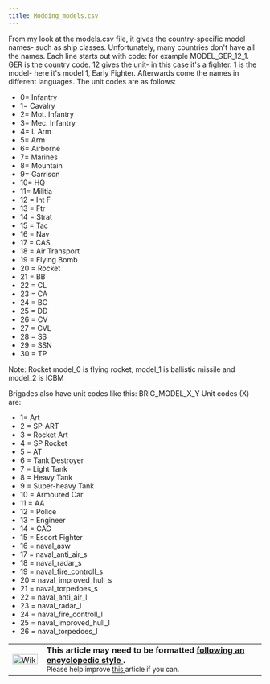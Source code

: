 ```yaml
---
title: Modding_models.csv
---
```

 From my look at the models.csv file, it gives the country-specific model names- such as ship classes. Unfortunately, many countries don't have all the names. Each line starts out with code: for example MODEL\_GER\_12\_1. GER is the country code. 12 gives the unit- in this case it's a fighter. 1 is the model- here it's model 1, Early Fighter. Afterwards come the names in different languages. The unit codes are as follows:

*   0= Infantry
*   1= Cavalry
*   2= Mot. Infantry
*   3= Mec. Infantry
*   4= L Arm
*   5= Arm
*   6= Airborne
*   7= Marines
*   8= Mountain
*   9= Garrison
*   10= HQ
*   11= Militia
*   12 = Int F
*   13 = Ftr
*   14 = Strat
*   15 = Tac
*   16 = Nav
*   17 = CAS
*   18 = Air Transport
*   19 = Flying Bomb
*   20 = Rocket
*   21 = BB
*   22 = CL
*   23 = CA
*   24 = BC
*   25 = DD
*   26 = CV
*   27 = CVL
*   28 = SS
*   29 = SSN
*   30 = TP

Note: Rocket model\_0 is flying rocket, model\_1 is ballistic missile and model\_2 is ICBM

Brigades also have unit codes like this: BRIG\_MODEL\_X\_Y Unit codes (X) are:

*   1= Art
*   2 = SP-ART
*   3 = Rocket Art
*   4 = SP Rocket
*   5 = AT
*   6 = Tank Destroyer
*   7 = Light Tank
*   8 = Heavy Tank
*   9 = Super-heavy Tank
*   10 = Armoured Car
*   11 = AA
*   12 = Police
*   13 = Engineer
*   14 = CAG
*   15 = Escort Fighter
*   16 = naval\_asw
*   17 = naval\_anti\_air\_s
*   18 = naval\_radar\_s
*   19 = naval\_fire\_controll\_s
*   20 = naval\_improved\_hull\_s
*   21 = naval\_torpedoes\_s
*   22 = naval\_anti\_air\_l
*   23 = naval\_radar\_l
*   24 = naval\_fire\_controll\_l
*   25 = naval\_improved\_hull\_l
*   26 = naval\_torpedoes\_l

<table class="metadata plainlinks ambox ambox-style" style=""><tbody><tr><td class="mbox-image"><div style="width: 52px;"><a class="image" href="/wiki/File:Wikitext.png"><img alt="Wikitext.png" data-file-height="20" data-file-width="50" data-url="https://central.paradoxwikis.com/images/2/2f/Wikitext.png" decoding="async" height="20" loading="lazy" src="https://central.paradoxwikis.com/images/2/2f/Wikitext.png" width="50"></a></div></td><td class="mbox-text" style=""><b>This article may need to be formatted <a href="/wiki/Template:Wikify" title="Template:Wikify">following an encyclopedic style </a>.</b><br><small>Please help improve <a class="external text" href="https://hoi2.paradoxwikis.com/index.php?title=Modding_models.csv&amp;action=edit" rel="nofollow">this </a>article if you can.</small></td></tr></tbody></table>